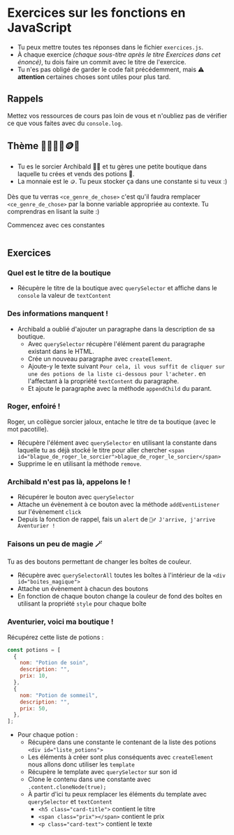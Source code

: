 # Exercices sur les fonctions en JavaScript

- Tu peux mettre toutes tes réponses dans le fichier `exercices.js`.
- À chaque exercice _(chaque sous-titre après le titre Exercices dans cet énoncé)_, tu dois faire un commit avec le titre de l'exercice.
- Tu n'es pas obligé de garder le code fait précédemment, mais ⚠️ **attention** certaines choses sont utiles pour plus tard.

## Rappels

Mettez vos ressources de cours pas loin de vous et n'oubliez pas de vérifier ce que vous faites avec du `console.log`.

## Thème 🔮🧙‍♂️🧪🪙🍄

- Tu es le sorcier Archibald 🧙‍♂️ et tu gères une petite boutique dans laquelle tu crées et vends des potions 🧪.
- La monnaie est le `🪙`. Tu peux stocker ça dans une constante si tu veux :)

Dès que tu verras `<ce_genre_de_chose>` c'est qu'il faudra remplacer `<ce_genre_de_chose>` par la bonne variable appropriée au contexte.
Tu comprendras en lisant la suite :)

Commencez avec ces constantes

```js

```

## Exercices

### Quel est le titre de la boutique

- Récupère le titre de la boutique avec `querySelector` et affiche dans le `console` la valeur de `textContent`

### Des informations manquent !

- Archibald a oublié d'ajouter un paragraphe dans la description de sa boutique.
  - Avec `querySelector` récupère l'élément parent du paragraphe existant dans le HTML.
  - Crée un nouveau paragraphe avec `createElement`.
  - Ajoute-y le texte suivant `Pour cela, il vous suffit de cliquer sur une des potions de la liste ci-dessous pour l'acheter.` en l'affectant à la propriété `textContent` du paragraphe.
  - Et ajoute le paragraphe avec la méthode `appendChild` du parant.

### Roger, enfoiré !

Roger, un collègue sorcier jaloux, entache le titre de ta boutique (avec le mot pacotille).

- Récupère l'élément avec `querySelector` en utilisant la constante dans laquelle tu as déjà stocké le titre pour aller chercher `<span id="blague_de_roger_le_sorcier">blague_de_roger_le_sorcier</span>`
- Supprime le en utilisant la méthode `remove`.

### Archibald n'est pas là, appelons le !

- Récupérer le bouton avec `querySelector`
- Attache un évènement à ce bouton avec la méthode `addEventListener` sur l'évènement `click`
- Depuis la fonction de rappel, fais un `alert` de `🧙‍♂️ J'arrive, j'arrive Aventurier !`

### Faisons un peu de magie 🪄

Tu as des boutons permettant de changer les boîtes de couleur.

- Récupère avec `querySelectorAll` toutes les boîtes à l'intérieur de la `<div id="boites_magique">`
- Attache un évènement à chacun des boutons
- En fonction de chaque bouton change la couleur de fond des boîtes en utilisant la propriété `style` pour chaque boîte

### Aventurier, voici ma boutique !

Récupérez cette liste de potions :

```js
const potions = [
  {
    nom: "Potion de soin",
    description: "",
    prix: 10,
  },
  {
    nom: "Potion de sommeil",
    description: "",
    prix: 50,
  },
];
```

- Pour chaque potion :
  - Récupère dans une constante le contenant de la liste des potions `<div id="liste_potions">`
  - Les éléments à créer sont plus conséquents avec `createElement` nous allons donc utiliser les `template`
  - Récupère le template avec `querySelector` sur son id
  - Clone le contenu dans une constante avec `.content.cloneNode(true);`
  - À partir d'ici tu peux remplacer les éléments du template avec `querySelector` et `textContent`
    - `<h5 class="card-title">` contient le titre
    - `<span class="prix"></span>` contient le prix
    - `<p class="card-text">` contient le texte
